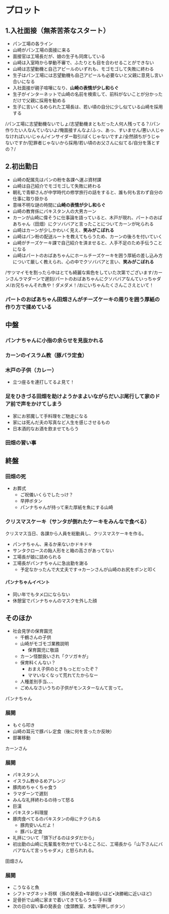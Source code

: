 # プロット

## 1.入社面接（無茶苦茶なスタート）
- パン工場の各ライン
- 山崎がパン工場の面接に来る
- 面接官は工場長だが、娘の生子も同席している
- 山崎は入室時から挙動不審で、ふたりとも目を合わせることができない
- 山崎は志望動機と自己アピールのいずれも、モゴモゴして失敗に終わる
- 生子はパン工場には志望動機も自己アピールも必要ないと父親に意見し言い合いになる
- 入社面接が親子喧嘩になり、**山崎の表情が少し和らぐ**
- 生子がインターネットで山崎の名前を検索して、前科がないことが分かっただけで父親に採用を勧める
- 生子に言いくるめられた工場長は、若い頃の自分に少し似ている山崎を採用する

/パン工場に志望動機ないでしょ/志望動機まともだった人何人残ってる？/パン作りたい人なんていないよ/俺面接すんなよ/ふっ、あっ、すいません/悪い人じゃなければいいじゃん/インサイダー取引/ぼくじゃないですよ/全然顔ちがうじゃないですか/犯罪者じゃないから採用/若い頃のお父さんに似てる/自分を落とすの？/


## 2.初出勤日
- 山崎の配属先はパンの粉を各課へ運ぶ資材課
- 山崎は自己紹介でモゴモゴして失敗に終わる
- 朝礼で青柳さんが中学時代の修学旅行の話をすると、誰も何も言わず自分の仕事に取り掛かる
- 意味不明な謎の時間に**山崎の表情が少し和らぐ**
- 山崎の教育係にパキスタン人の大男カーン
- カーンが山崎に偉そうに仕事論を語っていると、木戸が現れ、パートのおばあちゃん（田畑）にクソババアと言ったことについてカーンが叱られる
- 山崎はカーンが少しかわいく見え、**笑みがこぼれる**
- 山崎はパン粉の配送ルートを教えてもらうため、カーンの後ろを付いていく
- 山崎がチーズケーキ課で自己紹介を済ませると、人手不足のため手伝うことになる
- 山崎はパートのおばあちゃんにホールチーズケーキを囲う厚紙の差し込み方について厳しく教えられ、心の中でクソババアと言い、**笑みがこぼれる**

/サツマイモを割ったら中はとても綺麗な紫色をしていた次第でございます/カーンさんラマダーンで遅刻/パートのおばあちゃんにクソババアなんていっちゃダメ/お兄ちゃんそれ魚や！ダメダメ！/おにいちゃんたくさんこさえといて！


### パートのおばあちゃん田畑さんがチーズケーキの周りを囲う厚紙の作り方で揉めている

## 中盤

### パンナちゃんに小指の余らせを見抜かれる
### カーンのイスラム教（豚バラ定食）
### 木戸の子供（カレー）
- 立つ座るを連打してるよ見て！

###  足をひきづる田畑を助けようかまよいながらだいぶ尾行して家のドア前で声をかけてしまう
- 家にお邪魔して手料理をご馳走になる
- 家には死んだ夫の写真など人生を感じさせるもの
- 日本酒的なお酒を飲ませてもらう

### 田畑の習い事

## 終盤

### 田畑の死
- お葬式
    - ご祝儀いくらでしたっけ？
    - 早押ボタン
    - パンナちゃんが持って来た厚紙を魚にする山崎

### クリスマスケーキ（サンタが倒れたケーキをみんなで食べる）
クリスマス当日、各課から人員を総動員し、クリスマスケーキを作る。
- パンナちゃん、来るか来ないかドキドキ
- サンタクロースの飴人形をと箱の高さがあってない
- 工場長が娘に詰められる
- 工場長がパンナちゃんに急出勤を謝る
    - 予定なかったんで大丈夫です→カーンさんが山崎のお尻をポンと叩く

#### パンナちゃんイベント
- 同い年でもタメ口にならない
- 休憩室でパンナちゃんのマスクを外した顔


## そのほか
- 社会見学の保育園児
    - 千鶴さんの子供
    - 山崎がモゴモゴ業務説明
        - 保育園児に敬語
    - カーン怪獣扱いされ「クソガキが」
    - 保育料くんない？
        - おまえ子供のときもっとだったぞ？
        - ママいなくなって荒れてたからなー
    - 人種差別手当、、、
    - ごめんなさいうちの子供がモンスターなんて言って。


パンナちゃん
### 展開
- もぐら叩き
- 山崎の耳元で豚バレ定食（後に何を言ったか反映）
- 部署移動


カーンさん
### 展開
- パキスタン人
- イスラム教ゆるめアレンジ
- 豚肉めちゃくちゃ食う
- ラマダーンで遅刻
- みんな礼拝終わるの待って怒る
- 巨漢
- パキスタン料理屋
- 豚肉食べてるのパキスタンの母にチクられる
    - 豚肉安いんだよ！
    - 豚バレ定食
- 礼拝について「頭下げるのはタダだから」
- 初出勤の山崎に先輩風を吹かせているところに、工場長から「山下さんにババアなんて言っちゃダメ」と怒られれる。


田畑さん
### 展開
- こうなると魚
- シフトマグネット将棋（孫の発表会•年齢低いほど•決勝戦に近いほど)
- 足骨折で山崎に家まで着いてきてもらう
-- 手料理
- 次の日の習い事の発表会（食頭教室、木製早押しボタン）


